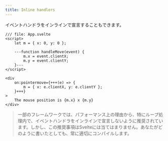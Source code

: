 ```yaml
---
title: Inline handlers
---
```


イベントハンドラをインラインで宣言することもできます。

```svelte
/// file: App.svelte
<script>
	let m = { x: 0, y: 0 };

	---function handleMove(event) {
		m.x = event.clientX;
		m.y = event.clientY;
	}---
</script>

<div
	on:pointermove={+++(e) => {
		m = { x: e.clientX, y: e.clientY };
	}+++}
>
	The mouse position is {m.x} x {m.y}
</div>
```

> 一部のフレームワークでは、パフォーマンス上の理由から、特にループ処理内で、イベントハンドラをインラインで宣言しないように推奨されています。しかし、この推奨事項はSvelteには当てはまりません。あなたがどのように書いたとしても、常に適切にコンパイルします。
